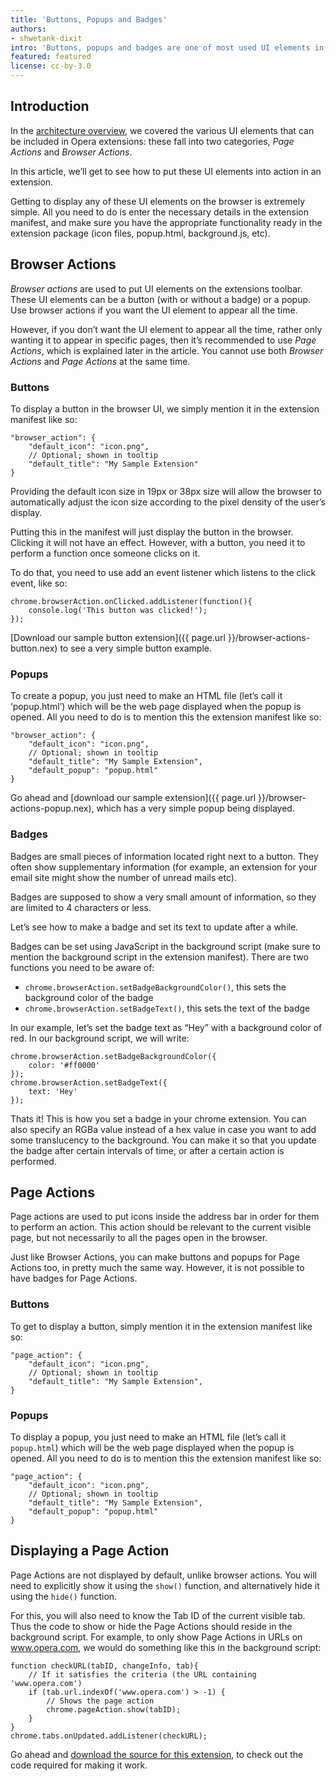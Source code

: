 ```yaml
---
title: 'Buttons, Popups and Badges'
authors:
- shwetank-dixit
intro: 'Buttons, popups and badges are one of most used UI elements in browser extensions. In this tutorial, we will go through all these various UI elements and see how to make use of them in an Opera extension.'
featured: featured
license: cc-by-3.0
---
```


## Introduction

In the [architecture overview](tut_architecture_overview.html), we covered the various UI elements that can be included in Opera extensions: these fall into two categories, _Page Actions_ and _Browser Actions_.

In this article, we’ll get to see how to put these UI elements into action in an extension.

Getting to display any of these UI elements on the browser is extremely simple. All you need to do is enter the necessary details in the extension manifest, and make sure you have the appropriate functionality ready in the extension package (icon files, popup.html, background.js, etc).

## Browser Actions

_Browser actions_ are used to put UI elements on the extensions toolbar. These UI elements can be a button (with or without a badge) or a popup. Use browser actions if you want the UI element to appear all the time.

However, if you don’t want the UI element to appear all the time, rather only wanting it to appear in specific pages, then it’s recommended to use _Page Actions_, which is explained later in the article. You cannot use both _Browser Actions_ and _Page Actions_ at the same time.

### Buttons

To display a button in the browser UI, we simply mention it in the extension manifest like so:

	"browser_action": {
		"default_icon": "icon.png",
		// Optional; shown in tooltip
		"default_title": "My Sample Extension"
	}

Providing the default icon size in 19px or 38px size will allow the browser to automatically adjust the icon size according to the pixel density of the user’s display.

Putting this in the manifest will just display the button in the browser. Clicking it will not have an effect. However, with a button, you need it to perform a function once someone clicks on it.

To do that, you need to use add an event listener which listens to the click event, like so:

	chrome.browserAction.onClicked.addListener(function(){
		console.log('This button was clicked!');
	});

[Download our sample button extension]({{ page.url }}/browser-actions-button.nex) to see a very simple button example.

### Popups

To create a popup, you just need to make an HTML file (let’s call it ‘popup.html’) which will be the web page displayed when the popup is opened. All you need to do is to mention this the extension manifest like so:

	"browser_action": {
		"default_icon": "icon.png",
		// Optional; shown in tooltip
		"default_title": "My Sample Extension",
		"default_popup": "popup.html"
	}

Go ahead and [download our sample extension]({{ page.url }}/browser-actions-popup.nex), which has a very simple popup being displayed.

### Badges

Badges are small pieces of information located right next to a button. They often show supplementary information (for example, an extension for your email site might show the number of unread mails etc).

Badges are supposed to show a very small amount of information, so they are limited to 4 characters or less.

Let’s see how to make a badge and set its text to update after a while.

Badges can be set using JavaScript in the background script (make sure to mention the background script in the extension manifest). There are two functions you need to be aware of:

- `chrome.browserAction.setBadgeBackgroundColor()`, this sets the background color of the badge
- `chrome.browserAction.setBadgeText()`, this sets the text of the badge

In our example, let’s set the badge text as “Hey” with a background color of red. In our background script, we will write:

	chrome.browserAction.setBadgeBackgroundColor({
		color: '#ff0000'
	});
	chrome.browserAction.setBadgeText({
		text: 'Hey'
	});

Thats it! This is how you set a badge in your chrome extension. You can also specify an RGBa value instead of a hex value in case you want to add some translucency to the background. You can make it so that you update the badge after certain intervals of time, or after a certain action is performed.

## Page Actions

Page actions are used to put icons inside the address bar in order for them to perform an action. This action should be relevant to the current visible page, but not necessarily to all the pages open in the browser.

Just like Browser Actions, you can make buttons and popups for Page Actions too, in pretty much the same way. However, it is not possible to have badges for Page Actions.

### Buttons

To get to display a button, simply mention it in the extension manifest like so:

	"page_action": {
		"default_icon": "icon.png",
		// Optional; shown in tooltip
		"default_title": "My Sample Extension",
	}

### Popups

To display a popup, you just need to make an HTML file (let’s call it `popup.html`) which will be the web page displayed when the popup is opened. All you need to do is to mention this the extension manifest like so:

	"page_action": {
		"default_icon": "icon.png",
		// Optional; shown in tooltip
		"default_title": "My Sample Extension",
		"default_popup": "popup.html"
	}

## Displaying a Page Action

Page Actions are not displayed by default, unlike browser actions. You will need to explicitly show it using the `show()` function, and alternatively hide it using the `hide()` function.

For this, you will also need to know the Tab ID of the current visible tab. Thus the code to show or hide the Page Actions should reside in the background script. For example, to only show Page Actions in URLs on www.opera.com, we would do something like this in the background script:

	function checkURL(tabID, changeInfo, tab){
		// If it satisfies the criteria (the URL containing 'www.opera.com')
		if (tab.url.indexOf('www.opera.com') > -1) {
			// Shows the page action
			chrome.pageAction.show(tabID);
		}
	}
	chrome.tabs.onUpdated.addListener(checkURL);

Go ahead and [download the source for this extension](samples/PageActions.nex), to check out the code required for making it work.
